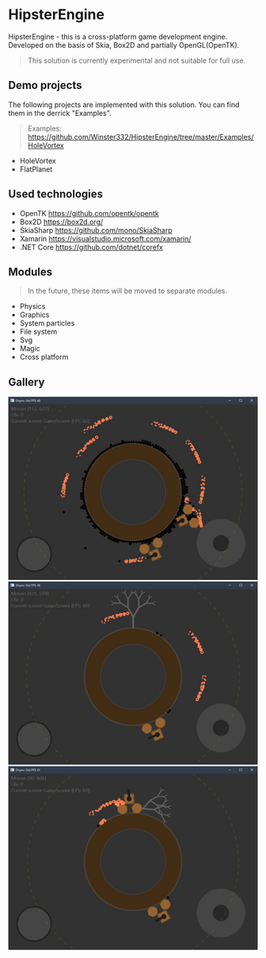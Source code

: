 # HipsterEngine
HipsterEngine - this is a cross-platform game development engine. Developed on the basis of Skia, Box2D and partially OpenGL(OpenTK). 
> This solution is currently experimental and not suitable for full use.

## Demo projects
The following projects are implemented with this solution. You can find them in the derrick "Examples".
> Examples: https://github.com/Winster332/HipsterEngine/tree/master/Examples/HoleVortex
  - HoleVortex
  - FlatPlanet

## Used technologies
  - OpenTK https://github.com/opentk/opentk
  - Box2D https://box2d.org/
  - SkiaSharp https://github.com/mono/SkiaSharp
  - Xamarin https://visualstudio.microsoft.com/xamarin/
  - .NET Core https://github.com/dotnet/corefx

## Modules
> In the future, these items will be moved to separate modules.
  - Physics
  - Graphics
  - System particles
  - File system
  - Svg
  - Magic
  - Cross platform

## Gallery

![N|Solid](https://github.com/Winster332/HipsterEngine/blob/master/Screenshots/2018-09-28%2014.27.58.jpg)
![N|Solid](https://github.com/Winster332/HipsterEngine/blob/master/Screenshots/2018-09-28%2014.28.45.jpg)
![N|Solid](https://github.com/Winster332/HipsterEngine/blob/master/Screenshots/2018-09-28%2014.28.36.jpg)

